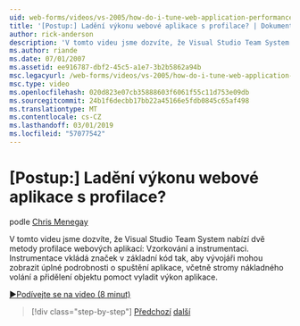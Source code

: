```yaml
---
uid: web-forms/videos/vs-2005/how-do-i-tune-web-application-performance-with-profiling
title: '[Postup:] Ladění výkonu webové aplikace s profilace? | Dokumenty Microsoft'
author: rick-anderson
description: 'V tomto videu jsme dozvíte, že Visual Studio Team System nabízí dvě metody profilace webových aplikací: Vzorkování a instrumentaci. Instrumentace inje...'
ms.author: riande
ms.date: 07/01/2007
ms.assetid: ee916787-dbf2-45c5-a1e7-3b2b5862a94b
msc.legacyurl: /web-forms/videos/vs-2005/how-do-i-tune-web-application-performance-with-profiling
msc.type: video
ms.openlocfilehash: 020d823e07cb35888603f6061f55c11d753e09db
ms.sourcegitcommit: 24b1f6decbb17bb22a45166e5fdb0845c65af498
ms.translationtype: MT
ms.contentlocale: cs-CZ
ms.lasthandoff: 03/01/2019
ms.locfileid: "57077542"
---
```

<a name="how-do-i-tune-web-application-performance-with-profiling"></a>[Postup:] Ladění výkonu webové aplikace s profilace?
====================
podle [Chris Menegay](https://twitter.com/CMenegay)

V tomto videu jsme dozvíte, že Visual Studio Team System nabízí dvě metody profilace webových aplikací: Vzorkování a instrumentaci. Instrumentace vkládá značek v základní kód tak, aby vývojáři mohou zobrazit úplné podrobnosti o spuštění aplikace, včetně stromy nákladného volání a přidělení objektu pomoct vyladit výkon aplikace.

[&#9654;Podívejte se na video (8 minut)](https://channel9.msdn.com/Blogs/ASP-NET-Site-Videos/how-do-i-tune-web-application-performance-with-profiling)

> [!div class="step-by-step"]
> [Předchozí](how-do-i-load-test-a-web-application.md)
> [další](how-do-i-set-up-distributed-load-testing-for-high-volume-tests.md)

